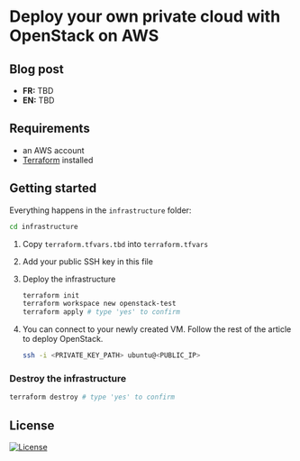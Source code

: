 # Deploy your own private cloud with OpenStack on AWS

## Blog post

- **FR:** TBD
- **EN:** TBD

## Requirements

- an AWS account
- [Terraform](https://www.terraform.io/) installed

## Getting started

Everything happens in the `infrastructure` folder:

```bash
cd infrastructure
```

1. Copy `terraform.tfvars.tbd` into `terraform.tfvars`
2. Add your public SSH key in this file
3. Deploy the infrastructure

    ```bash
    terraform init
    terraform workspace new openstack-test
    terraform apply # type 'yes' to confirm
    ```

4. You can connect to your newly created VM. Follow the rest of the article to deploy OpenStack.

    ```bash
    ssh -i <PRIVATE_KEY_PATH> ubuntu@<PUBLIC_IP>
    ```

### Destroy the infrastructure

```bash
terraform destroy # type 'yes' to confirm
```

## License

[![License](https://img.shields.io/badge/License-Apache_2.0-blue.svg)](https://opensource.org/licenses/Apache-2.0)
